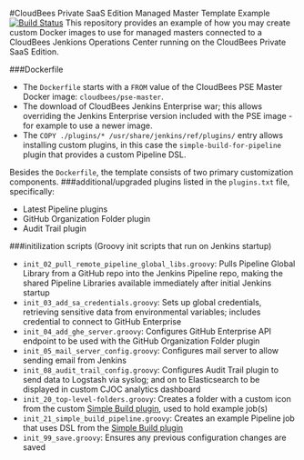 #CloudBees Private SaaS Edition Managed Master Template Example [![Build Status](http://sa-cje-test-1-642-4-1-11.jenkins.beedemo.net/buildStatus/icon?job=pipeline-examples/beedemo/pse-cje-sa/master)](http://sa-cje-test-1-642-4-1-11.jenkins.beedemo.net/job/pipeline-examples/job/beedemo/job/pse-cje-sa/job/master/)
This repository provides an example of how you may create custom Docker images to use for managed masters connected to a CloudBees Jenkions Operations Center running on the CloudBees Private SaaS Edition.

###Dockerfile
- The `Dockerfile` starts with a `FROM` value of the CloudBees PSE Master Docker image: `cloudbees/pse-master`. 
- The download of CloudBees Jenkins Enterprise war; this allows overriding the Jenkins Enterprise version included with the PSE image - for example to use a newer image.
- The `COPY ./plugins/* /usr/share/jenkins/ref/plugins/` entry allows installing custom plugins, in this case the `simple-build-for-pipeline` plugin that provides a custom Pipeline DSL.

Besides the `Dockerfile`, the template consists of two primary customization components.
###additional/upgraded plugins listed in the `plugins.txt` file, specifically:
- Latest Pipeline plugins
- GitHub Organization Folder plugin
- Audit Trail plugin

###initilization scripts (Groovy init scripts that run on Jenkins startup)
- `init_02_pull_remote_pipeline_global_libs.groovy`: Pulls Pipeline Global Library from a GitHub repo into the Jenkins Pipeline repo, making the shared Pipeline Libraries available immediately after initial Jenkins startup
- `init_03_add_sa_credentials.groovy`: Sets up global credentials, retrieving sensitive data from environmental variables; includes credential to connect to GitHub Enterprise
- `init_04_add_ghe_server.groovy`: Configures GitHub Enterprise API endpoint to be used with the GitHub Organization Folder plugin
- `init_05_mail_server_config.groovy`: Configures mail server to allow sending email from Jenkins
- `init_08_audit_trail_config.groovy`: Configures Audit Trail plugin to send data to Logstash via syslog; and on to Elasticsearch to be displayed in custom CJOC analytics dashboard
- `init_20_top-level-folders.groovy`: Creates a folder with a custom icon from the custom [Simple Build plugin](https://github.com/kmadel/simple-build-for-pipeline-plugin), used to hold example job(s)
- `init_21_simple_build_pipeline.groovy`: Creates an example Pipeline job that uses DSL from the [Simple Build plugin](https://github.com/kmadel/simple-build-for-pipeline-plugin)
- `init_99_save.groovy`: Ensures any previous configuration changes are saved  
